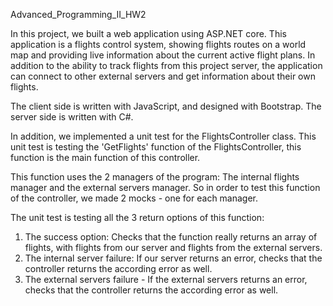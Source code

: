 Advanced_Programming_II_HW2

In this project, we built a web application using ASP.NET core.
This application is a flights control system,
showing flights routes on a world map and providing live information about the current active flight plans.
In addition to the ability to track flights from this project server, the application can connect to other external servers
and get information about their own flights.

The client side is written with JavaScript, and designed with Bootstrap.
The server side is written with C#.



In addition, we implemented a unit test for the FlightsController class.
This unit test is testing the 'GetFlights' function of the FlightsController,
this function is the main function of this controller.

This function uses the 2 managers of the program:
The internal flights manager and the external servers manager.
So in order to test this function of the controller, we made 2 mocks - one for each manager.

The unit test is testing all the 3 return options of this function:

1. The success option: Checks that the function really returns an array of flights,
with flights from our server and flights from the external servers.
2. The internal server failure: If our server returns an error,
checks that the controller returns the according error as well.
3. The external servers failure - If the external servers returns an error,
checks that the controller returns the according error as well.

